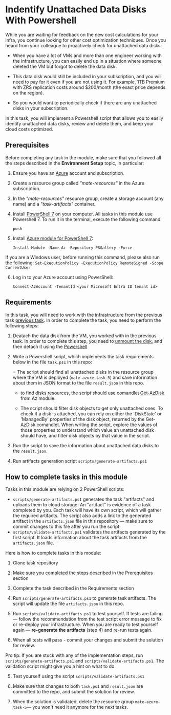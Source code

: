 # Indentify Unattached Data Disks With Powershell

While you are waiting for feedback on the new cost calculations for your infra, you continue looking for other cost optimization techniques. Once you heard from your colleague to proactively check for unattached data disks: 

- When you have a lot of VMs and more than one engineer working with the infrastructure, you can easily end up in a situation where someone deleted the VM but forgot to delete the data disk. 

- This data disk would still be included in your subscription, and you will need to pay for it even if you are not using it. For example, 1TB Premium with ZRS replication costs around $200/month (the exact price depends on the region). 

- So you would want to periodically check if there are any unattached disks in your subscription. 

In this task, you will implement a Powershell script that allows you to easily identify unattached data disks, review and delete them, and keep your cloud costs optimized. 

## Prerequisites

Before completing any task in the module, make sure that you followed all the steps described in the **Environment Setup** topic, in particular: 

1. Ensure you have an [Azure](https://azure.microsoft.com/en-us/free/) account and subscription.

2. Create a resource group called *"mate-resources"* in the Azure subscription.

3. In the *"mate-resources"* resource group, create a storage account (any name) and a *"task-artifacts"* container.

4. Install [PowerShell 7](https://learn.microsoft.com/en-us/powershell/scripting/install/installing-powershell?view=powershell-7.4) on your computer. All tasks in this module use Powershell 7. To run it in the terminal, execute the following command: 
    ```
    pwsh
    ```

5. Install [Azure module for PowerShell 7](https://learn.microsoft.com/en-us/powershell/azure/install-azure-powershell?view=azps-11.3.0): 
    ```
    Install-Module -Name Az -Repository PSGallery -Force
    ```
If you are a Windows user, before running this command, please also run the following: 
    ```
    Set-ExecutionPolicy -ExecutionPolicy RemoteSigned -Scope CurrentUser
    ```

6. Log in to your Azure account using PowerShell:
    ```
    Connect-AzAccount -TenantId <your Microsoft Entra ID tenant id>
    ```

## Requirements

In this task, you will need to work with the infrastructure from the previous task [previous task](https://github.com/mate-academy/azure_task_5_move_vm_to_new_region). In order to complete the task, you need to perform the following steps: 

1. Deatach the data disk from the VM, you worked with in the previous task. In order to complete this step, you need to [unmount the disk](https://learn.microsoft.com/en-us/azure/virtual-machines/linux/detach-disk#connect-to-the-vm-to-unmount-the-disk), and then detach it using the [Powershell](https://learn.microsoft.com/en-us/azure/virtual-machines/windows/detach-disk#detach-a-data-disk-using-powershell)

2. Write a Powershell script, which implements the task requirements below in the file `task.ps1` in this repo: 
    
    = The script should find all unattached disks in the resource group where the VM is deployed (`mate-azure-task-5`) and save information about them in JSON format to the file `result.json` in this repo.
    
    - to find disks resources, the script should use comandlet [Get-AzDisk](https://learn.microsoft.com/en-us/powershell/module/az.compute/get-azdisk?view=azps-11.5.0) from Az module. 

    - The script should filter disk objects to get only unattached ones. To check if a disk is attached, you can rely on either the 'DiskState' or 'ManagedBy' properties of the disk object, returned by the Get-AzDisk comandlet. When writing the script, explore the values of those properties to understand which value an unattached disk should have, and filter disk objects by that value in the script.  

3. Run the script to save the information about unattached data disks to the `result.json`. 

4. Run artifacts generation script `scripts/generate-artifacts.ps1`

## How to complete tasks in this module 

Tasks in this module are relying on 2 PowerShell scripts: 

- `scripts/generate-artifacts.ps1` generates the task "artifacts" and uploads them to cloud storage. An "artifact" is evidence of a task completed by you. Each task will have its own script, which will gather the required artifacts. The script also adds a link to the generated artifact in the `artifacts.json` file in this repository — make sure to commit changes to this file after you run the script. 
- `scripts/validate-artifacts.ps1` validates the artifacts generated by the first script. It loads information about the task artifacts from the `artifacts.json` file.

Here is how to complete tasks in this module:

1. Clone task repository

2. Make sure you completed the steps described in the Prerequisites section

3. Complete the task described in the Requirements section 

4. Run `scripts/generate-artifacts.ps1` to generate task artifacts. The script will update the file `artifacts.json` in this repo. 

5. Run `scripts/validate-artifacts.ps1` to test yourself. If tests are failing — follow the recommendation from the test script error message to fix or re-deploy your infrastructure. When you are ready to test yourself again — **re-generate the artifacts** (step 4) and re-run tests again. 

6. When all tests will pass - commit your changes and submit the solution for review. 

Pro tip: If you are stuck with any of the implementation steps, run `scripts/generate-artifacts.ps1` and `scripts/validate-artifacts.ps1`. The validation script might give you a hint on what to do.  



5. Test yourself using the script `scripts/validate-artifacts.ps1`

6. Make sure that changes to both `task.ps1` and `result.json` are committed to the repo, and submit the solution for review.

7. When the solution is validated, delete the resource group `mate-azure-task-5`— you won't need it anymore for the next tasks. 
